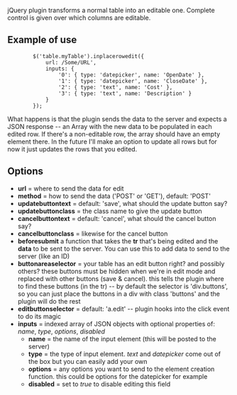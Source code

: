 jQuery plugin transforms a normal table into an editable one.  Complete control is given over which columns are editable.

## Example of use ##
```
        $('table.myTable').inplacerowedit({
            url: /Some/URL',
            inputs: {
                '0': { type: 'datepicker', name: 'OpenDate' },
                '1': { type: 'datepicker', name: 'CloseDate' },
                '2': { type: 'text', name: 'Cost' },
                '3': { type: 'text', name: 'Description' }
            }
        });
```

What happens is that the plugin sends the data to the server and expects a JSON response -- an Array with the new data to be populated in each edited row.  If there's a non-editable row, the array should have an empty element there.  In the future I'll make an option to update all rows but for now it just updates the rows that you edited.

## Options ##

  * **url** = where to send the data for edit
  * **method** = how to send the data ('POST' or 'GET'), default: 'POST'
  * **updatebuttontext** = default: 'save', what should the update button say?
  * **updatebuttonclass** = the class name to give the update button
  * **cancelbuttontext** = default: 'cancel', what should the cancel button say?
  * **cancelbuttonclass** = likewise for the cancel button
  * **beforesubmit** a function that takes the **tr** that's being edited and the **data** to be sent to the server.  You can use this to add data to send to the server (like an ID)
  * **buttonareaselector** = your table has an edit button right?  and possibly others?  these buttons must be hidden when we're in edit mode and replaced with other buttons (save & cancel).  this tells the plugin where to find these buttons (in the tr) -- by default the selector is 'div.buttons', so you can just place the buttons in a div with class 'buttons' and the plugin will do the rest
  * **editbuttonselector** = default: 'a.edit' -- plugin hooks into the click event to do its magic
  * **inputs** = indexed array of JSON objects with optional properties of: _name_, _type_, _options_, _disabled_
    * **name** = the name of the input element (this will be posted to the server)
    * **type** = the type of input element.  _text_ and _datepicker_ come out of the box but you can easily add your own
    * **options** = any options you want to send to the element creation function.  this could be options for the datepicker for example
    * **disabled** = set to _true_ to disable editing this field